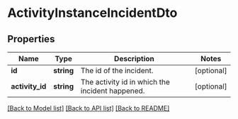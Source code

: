 # ActivityInstanceIncidentDto

## Properties
Name | Type | Description | Notes
------------ | ------------- | ------------- | -------------
**id** | **string** | The id of the incident. | [optional] 
**activity_id** | **string** | The activity id in which the incident happened. | [optional] 

[[Back to Model list]](../../README.md#documentation-for-models) [[Back to API list]](../../README.md#documentation-for-api-endpoints) [[Back to README]](../../README.md)

